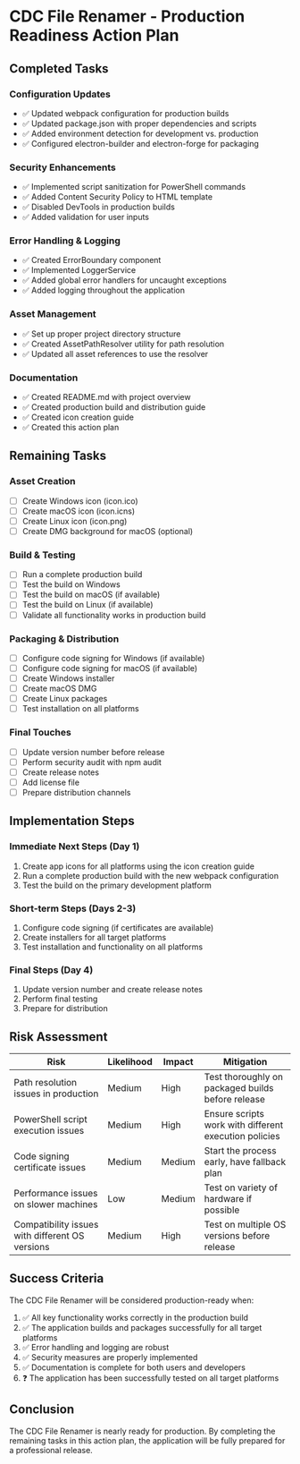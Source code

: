 # CDC File Renamer - Production Readiness Action Plan

## Completed Tasks

### Configuration Updates
- ✅ Updated webpack configuration for production builds
- ✅ Updated package.json with proper dependencies and scripts
- ✅ Added environment detection for development vs. production
- ✅ Configured electron-builder and electron-forge for packaging

### Security Enhancements
- ✅ Implemented script sanitization for PowerShell commands
- ✅ Added Content Security Policy to HTML template
- ✅ Disabled DevTools in production builds
- ✅ Added validation for user inputs

### Error Handling & Logging
- ✅ Created ErrorBoundary component
- ✅ Implemented LoggerService
- ✅ Added global error handlers for uncaught exceptions
- ✅ Added logging throughout the application

### Asset Management
- ✅ Set up proper project directory structure
- ✅ Created AssetPathResolver utility for path resolution
- ✅ Updated all asset references to use the resolver

### Documentation
- ✅ Created README.md with project overview
- ✅ Created production build and distribution guide
- ✅ Created icon creation guide
- ✅ Created this action plan

## Remaining Tasks

### Asset Creation
- [ ] Create Windows icon (icon.ico)
- [ ] Create macOS icon (icon.icns)
- [ ] Create Linux icon (icon.png)
- [ ] Create DMG background for macOS (optional)

### Build & Testing
- [ ] Run a complete production build
- [ ] Test the build on Windows
- [ ] Test the build on macOS (if available)
- [ ] Test the build on Linux (if available)
- [ ] Validate all functionality works in production build

### Packaging & Distribution
- [ ] Configure code signing for Windows (if available)
- [ ] Configure code signing for macOS (if available)
- [ ] Create Windows installer
- [ ] Create macOS DMG
- [ ] Create Linux packages
- [ ] Test installation on all platforms

### Final Touches
- [ ] Update version number before release
- [ ] Perform security audit with npm audit
- [ ] Create release notes
- [ ] Add license file
- [ ] Prepare distribution channels

## Implementation Steps

### Immediate Next Steps (Day 1)
1. Create app icons for all platforms using the icon creation guide
2. Run a complete production build with the new webpack configuration
3. Test the build on the primary development platform

### Short-term Steps (Days 2-3)
1. Configure code signing (if certificates are available)
2. Create installers for all target platforms
3. Test installation and functionality on all platforms

### Final Steps (Day 4)
1. Update version number and create release notes
2. Perform final testing
3. Prepare for distribution

## Risk Assessment

| Risk | Likelihood | Impact | Mitigation |
|------|------------|--------|------------|
| Path resolution issues in production | Medium | High | Test thoroughly on packaged builds before release |
| PowerShell script execution issues | Medium | High | Ensure scripts work with different execution policies |
| Code signing certificate issues | Medium | Medium | Start the process early, have fallback plan |
| Performance issues on slower machines | Low | Medium | Test on variety of hardware if possible |
| Compatibility issues with different OS versions | Medium | High | Test on multiple OS versions before release |

## Success Criteria

The CDC File Renamer will be considered production-ready when:

1. ✅ All key functionality works correctly in the production build
2. ✅ The application builds and packages successfully for all target platforms
3. ✅ Error handling and logging are robust
4. ✅ Security measures are properly implemented
5. ✅ Documentation is complete for both users and developers
6. ❓ The application has been successfully tested on all target platforms

## Conclusion

The CDC File Renamer is nearly ready for production. By completing the remaining tasks in this action plan, the application will be fully prepared for a professional release.